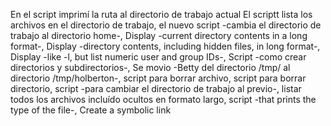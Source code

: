 En el script imprimí la ruta al directorio de trabajo actual
El scriptt lista los archivos en el directorio de trabajo, el nuevo script -cambia el directorio de trabajo al directorio home-, Display -current directory contents in a long format-,  Display -directory contents, including hidden files, in long format-, Display -like -l, but list numeric user and group IDs-,  Script -como crear directorios y subdirectorios-, Se movio -Betty del directorio /tmp/ al directorio /tmp/holberton-, script para borrar archivo, script para borrar directorio, script -para cambiar el directorio de trabajo al previo-, listar todos los archivos incluído ocultos en formato largo,  script  -that prints the type of the file-, Create a symbolic link

